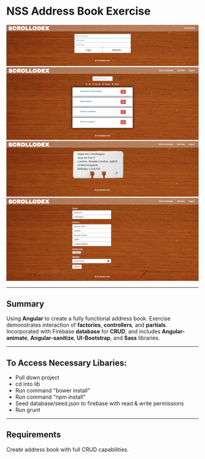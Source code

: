 # NSS Address Book Exercise

![Splashpage](https://raw.githubusercontent.com/mitchellblom/address-book/auth/images/dex1.png)
![Splashpage](https://raw.githubusercontent.com/mitchellblom/address-book/auth/images/dex2.png)
![Splashpage](https://raw.githubusercontent.com/mitchellblom/address-book/auth/images/dex3.png)
![Splashpage](https://raw.githubusercontent.com/mitchellblom/address-book/auth/images/dex4.png)

<hr>

## Summary

Using **Angular** to create a fully functional address book. Exercise demonstrates interaction of **factories**, **controllers**, and **partials**. Incorporated with Firebase **database** for **CRUD**, and includes **Angular-animate**, **Angular-sanitize**, **UI-Bootstrap**, and **Sass** libraries.

<hr>

## To Access Necessary Libaries:
 - Pull down project
 - cd into lib
 - Run command "bower install"
 - Run command "npm install"
 - Seed database/seed.json to firebase with read & write permissions
 - Run grunt

<hr>

## Requirements

Create address book with full CRUD capabilities.